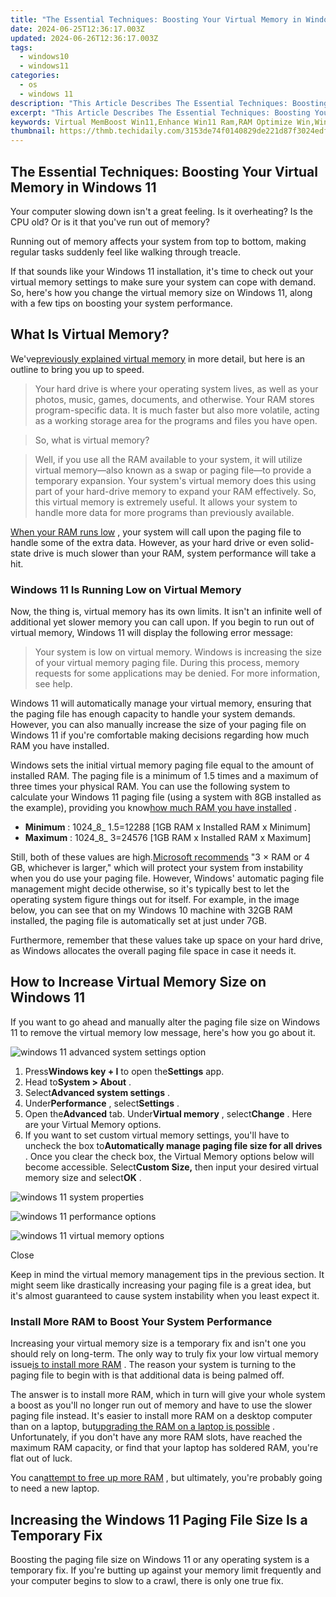 ```yaml
---
title: "The Essential Techniques: Boosting Your Virtual Memory in Windows 11"
date: 2024-06-25T12:36:17.003Z
updated: 2024-06-26T12:36:17.003Z
tags:
  - windows10
  - windows11
categories:
  - os
  - windows 11
description: "This Article Describes The Essential Techniques: Boosting Your Virtual Memory in Windows 11"
excerpt: "This Article Describes The Essential Techniques: Boosting Your Virtual Memory in Windows 11"
keywords: Virtual MemBoost Win11,Enhance Win11 Ram,RAM Optimize Win,Win11 Speedup Tech,Boost Memory Windows,Win11 VM Techniques,Improve RAM Win11
thumbnail: https://thmb.techidaily.com/3153de74f0140829de221d87f3024edf0be402597c10c002cec7499f13b2deb2.jpg
---
```


## The Essential Techniques: Boosting Your Virtual Memory in Windows 11

 Your computer slowing down isn't a great feeling. Is it overheating? Is the CPU old? Or is it that you've run out of memory?

 Running out of memory affects your system from top to bottom, making regular tasks suddenly feel like walking through treacle.

 If that sounds like your Windows 11 installation, it's time to check out your virtual memory settings to make sure your system can cope with demand. So, here's how you change the virtual memory size on Windows 11, along with a few tips on boosting your system performance.

## What Is Virtual Memory?

 We've[previously explained virtual memory](https://www.makeuseof.com/tag/virtual-memory-low-heres-fix/) in more detail, but here is an outline to bring you up to speed.

> Your hard drive is where your operating system lives, as well as your photos, music, games, documents, and otherwise. Your RAM stores program-specific data. It is much faster but also more volatile, acting as a working storage area for the programs and files you have open.

> So, what is virtual memory?

> Well, if you use all the RAM available to your system, it will utilize virtual memory—also known as a swap or paging file—to provide a temporary expansion. Your system's virtual memory does this using part of your hard-drive memory to expand your RAM effectively. So, this virtual memory is extremely useful. It allows your system to handle more data for more programs than previously available.

[When your RAM runs low](https://www.makeuseof.com/tag/quick-dirty-guide-ram-need-know/) , your system will call upon the paging file to handle some of the extra data. However, as your hard drive or even solid-state drive is much slower than your RAM, system performance will take a hit.

### Windows 11 Is Running Low on Virtual Memory

 Now, the thing is, virtual memory has its own limits. It isn't an infinite well of additional yet slower memory you can call upon. If you begin to run out of virtual memory, Windows 11 will display the following error message:

> Your system is low on virtual memory. Windows is increasing the size of your virtual memory paging file. During this process, memory requests for some applications may be denied. For more information, see help.

 Windows 11 will automatically manage your virtual memory, ensuring that the paging file has enough capacity to handle your system demands. However, you can also manually increase the size of your paging file on Windows 11 if you're comfortable making decisions regarding how much RAM you have installed.

 Windows sets the initial virtual memory paging file equal to the amount of installed RAM. The paging file is a minimum of 1.5 times and a maximum of three times your physical RAM. You can use the following system to calculate your Windows 11 paging file (using a system with 8GB installed as the example), providing you know[how much RAM you have installed](https://www.makeuseof.com/windows-check-installed-ram-available-ram-slots/) .

* **Minimum** : 1024_8_ 1.5=12288 \[1GB RAM x Installed RAM x Minimum\]
* **Maximum** : 1024_8_ 3=24576 \[1GB RAM x Installed RAM x Maximum\]

 Still, both of these values are high.[Microsoft recommends](http://docs.microsoft.com/en-us/windows/client-management/determine-appropriate-page-file-size) "3 × RAM or 4 GB, whichever is larger," which will protect your system from instability when you do use your paging file. However, Windows' automatic paging file management might decide otherwise, so it's typically best to let the operating system figure things out for itself. For example, in the image below, you can see that on my Windows 10 machine with 32GB RAM installed, the paging file is automatically set at just under 7GB.

 Furthermore, remember that these values take up space on your hard drive, as Windows allocates the overall paging file space in case it needs it.

## How to Increase Virtual Memory Size on Windows 11

 If you want to go ahead and manually alter the paging file size on Windows 11 to remove the virtual memory low message, here's how you go about it.

![windows 11 advanced system settings option](https://static1.makeuseofimages.com/wordpress/wp-content/uploads/2022/05/windows-11-advanced-system-settings-option.jpg)

1. Press**Windows key + I** to open the**Settings** app.
2. Head to**System > About** .
3. Select**Advanced system settings** .
4. Under**Performance** , select**Settings** .
5. Open the**Advanced** tab. Under**Virtual memory** , select**Change** . Here are your Virtual Memory options.
6. If you want to set custom virtual memory settings, you'll have to uncheck the box to**Automatically manage paging file size for all drives** . Once you clear the check box, the Virtual Memory options below will become accessible. Select**Custom Size,** then input your desired virtual memory size and select**OK** .

![windows 11 system properties](https://static1.makeuseofimages.com/wordpress/wp-content/uploads/2023/03/windows-11-system-properties.png)

![windows 11 performance options](https://static1.makeuseofimages.com/wordpress/wp-content/uploads/2023/03/windows-11-performance-options.png)

![windows 11 virtual memory options](https://static1.makeuseofimages.com/wordpress/wp-content/uploads/2023/03/windows-11-virtual-memory-options.png)

Close

 Keep in mind the virtual memory management tips in the previous section. It might seem like drastically increasing your paging file is a great idea, but it's almost guaranteed to cause system instability when you least expect it.

### Install More RAM to Boost Your System Performance

 Increasing your virtual memory size is a temporary fix and isn't one you should rely on long-term. The only way to truly fix your low virtual memory issue[is to install more RAM](https://www.makeuseof.com/how-to-install-ram/) . The reason your system is turning to the paging file to begin with is that additional data is being palmed off.

 The answer is to install more RAM, which in turn will give your whole system a boost as you'll no longer run out of memory and have to use the slower paging file instead. It's easier to install more RAM on a desktop computer than on a laptop, but[upgrading the RAM on a laptop is possible](https://www.makeuseof.com/tag/upgrading-a-laptops-ram-step-by-step-si-x2/) . Unfortunately, if you don't have any more RAM slots, have reached the maximum RAM capacity, or find that your laptop has soldered RAM, you're flat out of luck.

 You can[attempt to free up more RAM](https://www.makeuseof.com/tag/5-ways-clear-memory-increase-ram-windows-computer/) , but ultimately, you're probably going to need a new laptop.

## Increasing the Windows 11 Paging File Size Is a Temporary Fix

 Boosting the paging file size on Windows 11 or any operating system is a temporary fix. If you're butting up against your memory limit frequently and your computer begins to slow to a crawl, there is only one true fix.


<ins class="adsbygoogle"
     style="display:block"
     data-ad-format="autorelaxed"
     data-ad-client="ca-pub-7571918770474297"
     data-ad-slot="1223367746"></ins>



<ins class="adsbygoogle"
     style="display:block"
     data-ad-client="ca-pub-7571918770474297"
     data-ad-slot="8358498916"
     data-ad-format="auto"
     data-full-width-responsive="true"></ins>


